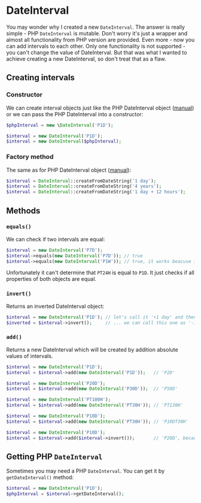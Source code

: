 # DateInterval
You may wonder why I created a new `DateInterval`. The answer is really simple - PHP `DateInterval` is mutable. Don't worry it's just 
a wrapper and almost all functionality from PHP version are provided. Even more - now you can add intervals to each other. 
Only one functionality is not supported - you can't change the value of DateInterval. But that was what I wanted to achieve 
creating a new DateInterval, so don't treat that as a flaw.

##  Creating intervals

### Constructor
We can create interval objects just like the PHP DateInterval object ([manual](http://php.net/manual/en/dateinterval.construct.php))
or we can pass the PHP DateInterval into a constructor:
```php
$phpInterval = new \DateInterval('P1D');

$interval = new DateInterval('P1D');
$interval = new DateInterval($phpInterval);
```

### Factory method
The same as for PHP DateInterval object ([manual](http://php.net/manual/en/dateinterval.createfromdatestring.php)):
```php
$interval = DateInterval::createFromDateString('1 day');
$interval = DateInterval::createFromDateString('4 years');
$interval = DateInterval::createFromDateString('1 day + 12 hours');
```

## Methods

### `equals()`
We can check if two intervals are equal:
```php
$interval = new DateInterval('P7D');
$interval->equals(new DateInterval('P7D')); // true
$interval->equals(new DateInterval('P1W')); // true, it works beacuse it's some kind of an alias for '7 days'
```
Unfortunately it can't determine that `PT24H` is equal to `P1D`. It just checks if all properties of both objects are equal.

### `invert()`
Returns an inverted DateInterval object:
```php
$interval = new DateInterval('P1D'); // let's call it '+1 day' and then...
$inverted = $interval->invert();     // ... we can call this one as '-1 day'
```

### `add()`
Returns a new DateInterval which will be created by addition absolute values of intervals.
```php
$interval = new DateInterval('P1D');
$interval = $interval->add(new DateInterval('P1D'));   // 'P2D'

$interval = new DateInterval('P20D');
$interval = $interval->add(new DateInterval('P30D'));  // 'P50D'

$interval = new DateInterval('PT100H');
$interval = $interval->add(new DateInterval('PT30H')); // 'PT130H'

$interval = new DateInterval('P10D');
$interval = $interval->add(new DateInterval('PT30H')); // 'P10DT30H'

$interval = new DateInterval('P10D');
$interval = $interval->add($interval->invert());       // 'P20D', because it adds absolute values
```

## Getting PHP `DateInterval`
Sometimes you may need a PHP `DateInterval`. You can get it by `getDateInterval()` method:
```php
$interval = new DateInterval('P1D');
$phpInterval = $interval->getDateInterval();
```